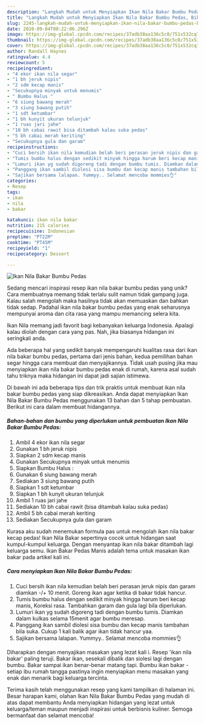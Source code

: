 ```yaml
---
description: "Langkah Mudah untuk Menyiapkan Ikan Nila Bakar Bumbu Pedas, Bikin Ngiler"
title: "Langkah Mudah untuk Menyiapkan Ikan Nila Bakar Bumbu Pedas, Bikin Ngiler"
slug: 2245-langkah-mudah-untuk-menyiapkan-ikan-nila-bakar-bumbu-pedas-bikin-ngiler
date: 2020-09-04T00:22:06.296Z
image: https://img-global.cpcdn.com/recipes/37adb38aa136c5c0/751x532cq70/ikan-nila-bakar-bumbu-pedas-foto-resep-utama.jpg
thumbnail: https://img-global.cpcdn.com/recipes/37adb38aa136c5c0/751x532cq70/ikan-nila-bakar-bumbu-pedas-foto-resep-utama.jpg
cover: https://img-global.cpcdn.com/recipes/37adb38aa136c5c0/751x532cq70/ikan-nila-bakar-bumbu-pedas-foto-resep-utama.jpg
author: Randall Haynes
ratingvalue: 4.4
reviewcount: 5
recipeingredient:
- "4 ekor ikan nila segar"
- "1 bh jeruk nipis"
- "2 sdm kecap manis"
- "Secukupnya minyak untuk menumis"
- " Bumbu Halus "
- "6 siung bawang merah"
- "3 siung bawang putih"
- "1 sdt ketumbar"
- "1 bh kunyit ukuran telunjuk"
- "1 ruas jari jahe"
- "10 bh cabai rawit bisa ditambah kalau suka pedas"
- "5 bh cabai merah keriting"
- "Secukupnya gula dan garam"
recipeinstructions:
- "Cuci bersih ikan nila kemudian belah beri perasan jeruk nipis dan garam diamkan -/+ 10 menit. Goreng ikan agar ketika di bakar tidak hancur."
- "Tumis bumbu halus dengan sedikit minyak hingga harum beri kecap manis, Koreksi rasa. Tambahkan garam dan gula lagi bila diperlukan."
- "Lumuri ikan yg sudah digoreng tadi dengan bumbu tumis. Diamkan dalam kulkas selama 15menit agar bumbu meresap."
- "Panggang ikan sambil diolesi sisa bumbu dan kecap manis tambahan bila suka. Cukup 1 kali balik agar ikan tidak hancur yaa."
- "Sajikan bersama lalapan. Yummyy.. Selamat mencoba mommies👌"
categories:
- Resep
tags:
- ikan
- nila
- bakar

katakunci: ikan nila bakar 
nutrition: 215 calories
recipecuisine: Indonesian
preptime: "PT22M"
cooktime: "PT45M"
recipeyield: "1"
recipecategory: Dessert

---
```



![Ikan Nila Bakar Bumbu Pedas](https://img-global.cpcdn.com/recipes/37adb38aa136c5c0/751x532cq70/ikan-nila-bakar-bumbu-pedas-foto-resep-utama.jpg)

Sedang mencari inspirasi resep ikan nila bakar bumbu pedas yang unik? Cara membuatnya memang tidak terlalu sulit namun tidak gampang juga. Kalau salah mengolah maka hasilnya tidak akan memuaskan dan bahkan tidak sedap. Padahal ikan nila bakar bumbu pedas yang enak seharusnya mempunyai aroma dan cita rasa yang mampu memancing selera kita.

Ikan Nila memang jadi favorit bagi kebanyakan keluarga Indonesia. Apalagi kalau diolah dengan cara yang pas. Nah, jika biasanya hidangan ini seringkali anda.

Ada beberapa hal yang sedikit banyak mempengaruhi kualitas rasa dari ikan nila bakar bumbu pedas, pertama dari jenis bahan, kedua pemilihan bahan segar hingga cara membuat dan menyajikannya. Tidak usah pusing jika mau menyiapkan ikan nila bakar bumbu pedas enak di rumah, karena asal sudah tahu triknya maka hidangan ini dapat jadi sajian istimewa.


Di bawah ini ada beberapa tips dan trik praktis untuk membuat ikan nila bakar bumbu pedas yang siap dikreasikan. Anda dapat menyiapkan Ikan Nila Bakar Bumbu Pedas menggunakan 13 bahan dan 5 tahap pembuatan. Berikut ini cara dalam membuat hidangannya.

<!--inarticleads1-->

##### Bahan-bahan dan bumbu yang diperlukan untuk pembuatan Ikan Nila Bakar Bumbu Pedas:

1. Ambil 4 ekor ikan nila segar
1. Gunakan 1 bh jeruk nipis
1. Siapkan 2 sdm kecap manis
1. Gunakan Secukupnya minyak untuk menumis
1. Siapkan  Bumbu Halus :
1. Gunakan 6 siung bawang merah
1. Sediakan 3 siung bawang putih
1. Siapkan 1 sdt ketumbar
1. Siapkan 1 bh kunyit ukuran telunjuk
1. Ambil 1 ruas jari jahe
1. Sediakan 10 bh cabai rawit (bisa ditambah kalau suka pedas)
1. Ambil 5 bh cabai merah keriting
1. Sediakan Secukupnya gula dan garam


Kurasa aku sudah menemukan formula pas untuk mengolah ikan nila bakar kecap pedas! Ikan Nila Bakar sepertinya cocok untuk hidangan saat kumpul-kumpul keluarga. Dengan menyantap ikan nila bakar ditambah lagi keluarga semu. Ikan Bakar Pedas Manis adalah tema untuk masakan ikan bakar pada artikel kali ini. 

<!--inarticleads2-->

##### Cara menyiapkan Ikan Nila Bakar Bumbu Pedas:

1. Cuci bersih ikan nila kemudian belah beri perasan jeruk nipis dan garam diamkan -/+ 10 menit. Goreng ikan agar ketika di bakar tidak hancur.
1. Tumis bumbu halus dengan sedikit minyak hingga harum beri kecap manis, Koreksi rasa. Tambahkan garam dan gula lagi bila diperlukan.
1. Lumuri ikan yg sudah digoreng tadi dengan bumbu tumis. Diamkan dalam kulkas selama 15menit agar bumbu meresap.
1. Panggang ikan sambil diolesi sisa bumbu dan kecap manis tambahan bila suka. Cukup 1 kali balik agar ikan tidak hancur yaa.
1. Sajikan bersama lalapan. Yummyy.. Selamat mencoba mommies👌


Diharapkan dengan menyajikan masakan yang lezat kali i. Resep &#39;ikan nila bakar&#39; paling teruji. Bakar ikan, sesekali dibalik dan siolesi lagi dengan bumbu. Bakar sampai ikan benar-benar matang tapi. Bumbu ikan bakar - setiap ibu rumah tangga pastinya ingin menyiapkan menu masakan yang enak dan menarik bagi keluarga tercinta. 

Terima kasih telah menggunakan resep yang kami tampilkan di halaman ini. Besar harapan kami, olahan Ikan Nila Bakar Bumbu Pedas yang mudah di atas dapat membantu Anda menyiapkan hidangan yang lezat untuk keluarga/teman maupun menjadi inspirasi untuk berbisnis kuliner. Semoga bermanfaat dan selamat mencoba!
